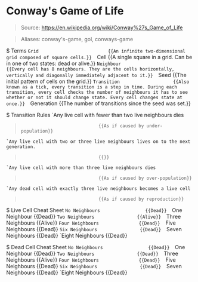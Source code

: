 # Conway's Game of Life

> Source: https://en.wikipedia.org/wiki/Conway%27s_Game_of_Life

> Aliases: conway's-game, gol, conways-game

$ Terms
    `Grid                          {{An infinite two-dimensional grid composed of square cells.}} 
    `Cell                          {{A single square in a grid. Can be in one of two states: dead or alive.}} 
    `Neighbour                     {{Every cell has 8 neighbours. They are the cells horizontally, vertically and diagonally immediately adjacent to it.}} 
    `Seed                          {{The initial pattern of cells on the grid.}} 
    `Transition                    {{Also known as a tick, every transition is a step in time. During each transition, every cell checks the number of neighbours it has to see whether or not it should change state. Every cell changes state at once.}} 
    `Generation                    {{The number of transitions since the seed was set.}} 

$ Transition Rules
    `Any live cell with fewer than two live neighbours dies
>                                  {{As if caused by under-population}} 
    `Any live cell with two or three live neighbours lives on to the next generation.
>                                  {{}} 
    `Any live cell with more than three live neighbours dies
>                                  {{As if caused by over-population}} 
    `Any dead cell with exactly three live neighbours becomes a live cell
>                                  {{As if caused by reproduction}} 

$ Live Cell Cheat Sheet
    `No Neighbours                 {{Dead}} 
    `One Neighbour                 {{Dead}} 
    `Two Neighbours                {{Alive}} 
    `Three Neighbours              {{Alive}} 
    `Four Neighbours               {{Dead}} 
    `Five Neighbours               {{Dead}} 
    `Six Neighbours                {{Dead}} 
    `Seven Neighbours              {{Dead}} 
    `Eight Neighbours              {{Dead}} 

$ Dead Cell Cheat Sheet
    `No Neighbours                 {{Dead}} 
    `One Neighbour                 {{Dead}} 
    `Two Neighbours                {{Dead}} 
    `Three Neighbours              {{Alive}} 
    `Four Neighbours               {{Dead}} 
    `Five Neighbours               {{Dead}} 
    `Six Neighbours                {{Dead}} 
    `Seven Neighbours              {{Dead}} 
    `Eight Neighbours              {{Dead}} 

